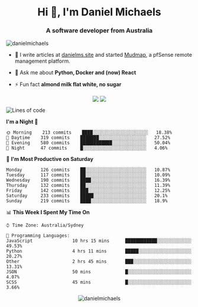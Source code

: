 <h1 align="center">Hi 👋, I'm Daniel Michaels</h1>
<h3 align="center">A software developer from Australia</h3>
<p align="left"> <img src="https://komarev.com/ghpvc/?username=danielmichaels" alt="danielmichaels" /> </p>

- 📝 I write articles at [danielms.site](https://danielms.site) and started [Mudmap](https://mudmap.io?ref=danielmichaels), a pfSense remote management platform.

- 💬 Ask me about **Python, Docker and (now) React**

- ⚡ Fun fact **almond milk flat white, no sugar**

<p align="center">
<a href="https://twitter.com/dansult" target="_blank"><img align="center" src="https://img.shields.io/badge/twitter-%231DA1F2.svg?&style=for-the-badge&logo=twitter&logoColor=white"></a>
<a href="https://linkedin.com/in/daniel-michaels" target="_blank"><img align="center" src="https://img.shields.io/badge/linkedin-%230077B5.svg?&style=for-the-badge&logo=linkedin&logoColor=white"></a>
</p>

<!--START_SECTION:waka-->
![Lines of code](https://img.shields.io/badge/From%20Hello%20World%20I%27ve%20Written-385852%20lines%20of%20code-blue)

**I'm a Night 🦉** 

```text
🌞 Morning    213 commits    ████░░░░░░░░░░░░░░░░░░░░░   18.38% 
🌆 Daytime    319 commits    ███████░░░░░░░░░░░░░░░░░░   27.52% 
🌃 Evening    580 commits    ████████████░░░░░░░░░░░░░   50.04% 
🌙 Night      47 commits     █░░░░░░░░░░░░░░░░░░░░░░░░   4.06%

```
📅 **I'm Most Productive on Saturday** 

```text
Monday       126 commits    ██░░░░░░░░░░░░░░░░░░░░░░░   10.87% 
Tuesday      117 commits    ██░░░░░░░░░░░░░░░░░░░░░░░   10.09% 
Wednesday    190 commits    ████░░░░░░░░░░░░░░░░░░░░░   16.39% 
Thursday     132 commits    ██░░░░░░░░░░░░░░░░░░░░░░░   11.39% 
Friday       142 commits    ███░░░░░░░░░░░░░░░░░░░░░░   12.25% 
Saturday     233 commits    █████░░░░░░░░░░░░░░░░░░░░   20.1% 
Sunday       219 commits    ████░░░░░░░░░░░░░░░░░░░░░   18.9%

```


📊 **This Week I Spent My Time On** 

```text
⌚︎ Time Zone: Australia/Sydney

💬 Programming Languages: 
JavaScript               10 hrs 15 mins      ████████████░░░░░░░░░░░░░   49.53% 
Python                   4 hrs 11 mins       █████░░░░░░░░░░░░░░░░░░░░   20.27% 
Other                    2 hrs 45 mins       ███░░░░░░░░░░░░░░░░░░░░░░   13.31% 
JSON                     50 mins             █░░░░░░░░░░░░░░░░░░░░░░░░   4.07% 
SCSS                     45 mins             █░░░░░░░░░░░░░░░░░░░░░░░░   3.66%

```


<!--END_SECTION:waka-->

<p align="center"> <img src="https://github-readme-stats.vercel.app/api?username=danielmichaels&show_icons=true" alt="danielmichaels" /> </p>


